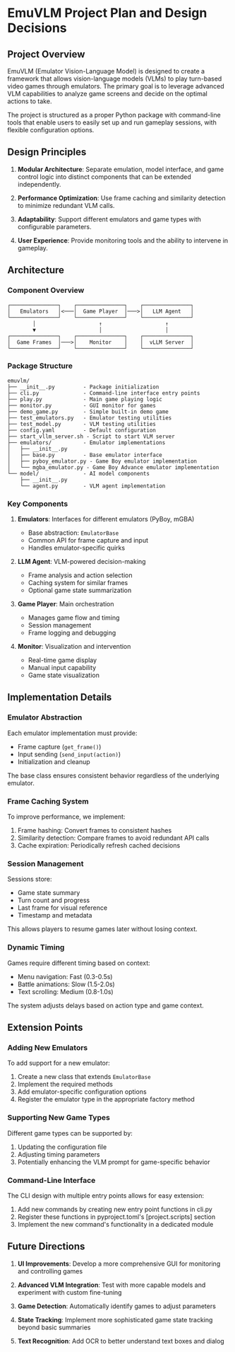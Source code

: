 # EmuVLM Project Plan and Design Decisions

## Project Overview

EmuVLM (Emulator Vision-Language Model) is designed to create a framework that allows vision-language models (VLMs) to play turn-based video games through emulators. The primary goal is to leverage advanced VLM capabilities to analyze game screens and decide on the optimal actions to take.

The project is structured as a proper Python package with command-line tools that enable users to easily set up and run gameplay sessions, with flexible configuration options.

## Design Principles

1. **Modular Architecture**: Separate emulation, model interface, and game control logic into distinct components that can be extended independently.

2. **Performance Optimization**: Use frame caching and similarity detection to minimize redundant VLM calls.

3. **Adaptability**: Support different emulators and game types with configurable parameters.

4. **User Experience**: Provide monitoring tools and the ability to intervene in gameplay.

## Architecture

### Component Overview

```
┌───────────────┐    ┌───────────────┐    ┌───────────────┐
│   Emulators   │<───│  Game Player  │───>│   LLM Agent   │
└───────────────┘    └───────────────┘    └───────────────┘
        │                    ↑                    ↑
        ▼                    │                    │
┌───────────────┐    ┌───────────────┐    ┌───────────────┐
│  Game Frames  │───>│    Monitor    │    │  vLLM Server  │
└───────────────┘    └───────────────┘    └───────────────┘
```

### Package Structure

```
emuvlm/
├── __init__.py         - Package initialization
├── cli.py              - Command-line interface entry points
├── play.py             - Main game playing logic
├── monitor.py          - GUI monitor for games
├── demo_game.py        - Simple built-in demo game
├── test_emulators.py   - Emulator testing utilities
├── test_model.py       - VLM testing utilities
├── config.yaml         - Default configuration
├── start_vllm_server.sh - Script to start VLM server
├── emulators/          - Emulator implementations
│   ├── __init__.py
│   ├── base.py         - Base emulator interface
│   ├── pyboy_emulator.py - Game Boy emulator implementation
│   └── mgba_emulator.py - Game Boy Advance emulator implementation
└── model/              - AI model components
    ├── __init__.py
    └── agent.py        - VLM agent implementation
```

### Key Components

1. **Emulators**: Interfaces for different emulators (PyBoy, mGBA)
   - Base abstraction: `EmulatorBase`
   - Common API for frame capture and input
   - Handles emulator-specific quirks

2. **LLM Agent**: VLM-powered decision-making
   - Frame analysis and action selection
   - Caching system for similar frames
   - Optional game state summarization

3. **Game Player**: Main orchestration
   - Manages game flow and timing
   - Session management
   - Frame logging and debugging

4. **Monitor**: Visualization and intervention
   - Real-time game display
   - Manual input capability
   - Game state visualization

## Implementation Details

### Emulator Abstraction

Each emulator implementation must provide:
- Frame capture (`get_frame()`)
- Input sending (`send_input(action)`)
- Initialization and cleanup

The base class ensures consistent behavior regardless of the underlying emulator.

### Frame Caching System

To improve performance, we implement:
1. Frame hashing: Convert frames to consistent hashes
2. Similarity detection: Compare frames to avoid redundant API calls
3. Cache expiration: Periodically refresh cached decisions

### Session Management

Sessions store:
- Game state summary
- Turn count and progress
- Last frame for visual reference
- Timestamp and metadata

This allows players to resume games later without losing context.

### Dynamic Timing

Games require different timing based on context:
- Menu navigation: Fast (0.3-0.5s)
- Battle animations: Slow (1.5-2.0s)
- Text scrolling: Medium (0.8-1.0s)

The system adjusts delays based on action type and game context.

## Extension Points

### Adding New Emulators

To add support for a new emulator:
1. Create a new class that extends `EmulatorBase`
2. Implement the required methods
3. Add emulator-specific configuration options
4. Register the emulator type in the appropriate factory method

### Supporting New Game Types

Different game types can be supported by:
1. Updating the configuration file
2. Adjusting timing parameters
3. Potentially enhancing the VLM prompt for game-specific behavior

### Command-Line Interface

The CLI design with multiple entry points allows for easy extension:
1. Add new commands by creating new entry point functions in cli.py
2. Register these functions in pyproject.toml's [project.scripts] section
3. Implement the new command's functionality in a dedicated module

## Future Directions

1. **UI Improvements**: Develop a more comprehensive GUI for monitoring and controlling games

2. **Advanced VLM Integration**: Test with more capable models and experiment with custom fine-tuning

3. **Game Detection**: Automatically identify games to adjust parameters

4. **State Tracking**: Implement more sophisticated game state tracking beyond basic summaries

5. **Text Recognition**: Add OCR to better understand text boxes and dialog